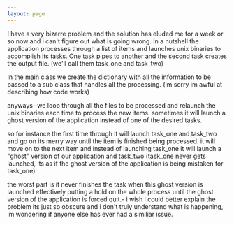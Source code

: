```yaml
---
layout: page
---
```


I have a very bizarre problem and the solution has eluded me for a week or so now and i can't figure out what is going wrong. In a nutshell the application processes through a list of items and launches unix binaries to accomplish its tasks. One task pipes to another and the second task creates the output file. (we'll call them task_one and task_two)

In the main class we create the dictionary with all the information to be passed to a sub class that handles all the processing. (im sorry im awful at describing how code works)


anyways- we loop through all the files to be processed and relaunch the unix binaries each time to process the new items. sometimes it will launch a ghost version of the application instead of one of the desired tasks. 

so for instance the first time through it will launch task_one and task_two and go on its merry way until the item is finished being processed. it will move on to the next item and instead of launching task_one it will launch a "ghost" version of our application and task_two (task_one never gets launched, its as if the ghost version of the application is being mistaken for task_one) 

the worst part is it never finishes the task when this ghost version is launched effectively putting a hold on the whole process until the ghost version of the application is forced quit.- i wish i could better explain the problem its just so obscure and i don't truly understand what is happening, im wondering if anyone else has ever had a similiar issue.
